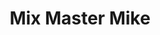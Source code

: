 ---
title: "Mix Master Mike"
summary: "One of the premier scratch artists of the day, Mix Master Mike got his initial itch for vinyl while growing up in San Francisco listening to his uncle's extensive record collection, the sounds of which would regularly welcome him home after school. Years later, the moment that had the most impact on him was catching Grandmixer D. ST. on stage with Herbie Hancock. With his newfound love of hip-hop and his foray into scratching, Mike got involved in the mobile DJ business playing house parties, weddings and all those other \"cutting the chops\" types of gigs, some for experience and the exposure. It was at one of those parties that he met Richard Quitevis, better known as DJ Q-Bert. Q-Bert wasn't a DJ at the time, but was so impressed with Mike's scratching technique that it had the same effect on him as watching Grandmixer D. ST. had for Mike. The following day, Richard went over to Mike's to watch him practice and it was there that the two quickly became friends. In 1992, Mike was the first West Coast DJ to become World Champion by winning the New Music Seminar DJ Battle for World Supremacy in New York City. That same year, Mike, DJ Apollo and Q-Bert known as the first ever scratch band won the DMC World title. In 1993, Mike and Q-Bert decided to take the competition to the next level by teaming up as a scratch duo known as \"The Dream Team\" and won the title once again. In 1994, after winning three consecutive world titles and consistently coming out on top, Mike and Q-Bert were asked to step down from further competition as their domination was too much for the rest of the pack. The two performed an amazing \"farewell\" set and were honored to become DMC judges. Shortly thereafter, friends and fellow turntablists Triple Threat, DJ Apollo , D-Styles and Shortkut joined DJ Disk, Mike and Q-Bert to form the Invisibl Skratch Piklz , the most influential and recognizable turntablist crew in history. Though the ISP no longer exists, the five founders still remain close to this day. It was a chance meeting at the Rock Steady Anniversary Jam in NYC in 1994 with Adam Yauch of the Beastie Boys that would propel Mike to the next level. The two exchanged numbers and Mike often left crazy scratch messages on Adam's answering service. Fellow Beasties Mario C. and Mike D caught on to his scratch message craze and in 1997 requested Mike's studio work for their multi-platinum album Hello Nasty. Soon after completion of Hello Nasty's recording, the Beastie Boys offered Mike to become their resident DJ. In the summer of 1999, the International Turntablist Federation honored Mike with a lifetime achievement award for the advancement of the turntable as a musical instrument. The new millennium brought more amazing things from Mike. In March 2000, the Eye Of The Cyklops EP dropped to brilliant reviews winning the California Music Awards as \"Best New Electronic Album,\" with his first-ever mix CD Spin Psycle following in 2001. Also released was Return Of The Cyclops, a special anthology of Mike's works recorded before and after his seminal album, Anti-Theft Device. His most recent album, Bangzilla, was released in 2004. Never one to take a break, Mike's credits also include his weekly \"Spin Psycle\" radio show on KROQ-FM Los Angeles, as well as working with EA Sports on the \"SSX\" and \"SSX Tricky\" video games and on \"Jet Grind Radio\" for Sega Dreamcast. He also produced music for the motion picture soundtrack for Jail, Hospitals & Hip Hop, hosted the ESPN Action Awards and is also prominently featured in the indie film Scratch."
slug: "mix-master-mike"
image: "mix-master-mike.jpg"
apple_music_artist_url: "None"
wikipedia_url: "https://en.wikipedia.org/wiki/Mix_Master_Mike"
---